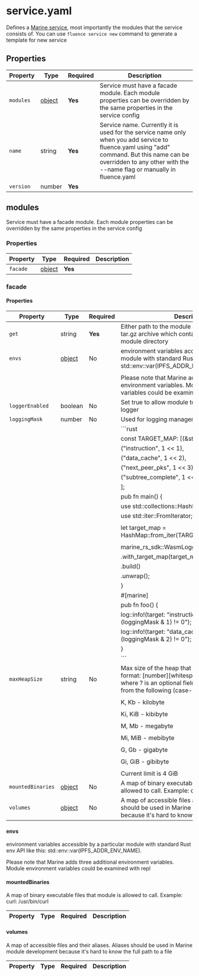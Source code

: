 # service.yaml

Defines a [Marine service](https://fluence.dev/docs/build/concepts/#services), most importantly the modules that the service consists of. You can use `fluence service new` command to generate a template for new service

## Properties

| Property  | Type               | Required | Description                                                                                                                                                                                                          |
|-----------|--------------------|----------|----------------------------------------------------------------------------------------------------------------------------------------------------------------------------------------------------------------------|
| `modules` | [object](#modules) | **Yes**  | Service must have a facade module. Each module properties can be overridden by the same properties in the service config                                                                                             |
| `name`    | string             | **Yes**  | Service name. Currently it is used for the service name only when you add service to fluence.yaml using "add" command. But this name can be overridden to any other with the --name flag or manually in fluence.yaml |
| `version` | number             | **Yes**  |                                                                                                                                                                                                                      |

## modules

Service must have a facade module. Each module properties can be overridden by the same properties in the service config

### Properties

| Property | Type              | Required | Description |
|----------|-------------------|----------|-------------|
| `facade` | [object](#facade) | **Yes**  |             |

### facade

#### Properties

| Property          | Type                       | Required | Description                                                                                                                                                                                 |
|-------------------|----------------------------|----------|---------------------------------------------------------------------------------------------------------------------------------------------------------------------------------------------|
| `get`             | string                     | **Yes**  | Either path to the module directory or URL to the tar.gz archive which contains the content of the module directory                                                                         |
| `envs`            | [object](#envs)            | No       | environment variables accessible by a particular module with standard Rust env API like this: std::env::var(IPFS_ADDR_ENV_NAME).                                                            |
|                   |                            |          |                                                                                                                                                                                             |
|                   |                            |          | Please note that Marine adds three additional environment variables. Module environment variables could be examined with repl                                                               |
| `loggerEnabled`   | boolean                    | No       | Set true to allow module to use the Marine SDK logger                                                                                                                                       |
| `loggingMask`     | number                     | No       | Used for logging management. Example:                                                                                                                                                       |
|                   |                            |          | ```rust                                                                                                                                                                                     |
|                   |                            |          | const TARGET_MAP: [(&str, i64); 4] = [                                                                                                                                                      |
|                   |                            |          | ("instruction", 1 << 1),                                                                                                                                                                    |
|                   |                            |          | ("data_cache", 1 << 2),                                                                                                                                                                     |
|                   |                            |          | ("next_peer_pks", 1 << 3),                                                                                                                                                                  |
|                   |                            |          | ("subtree_complete", 1 << 4),                                                                                                                                                               |
|                   |                            |          | ];                                                                                                                                                                                          |
|                   |                            |          | pub fn main() {                                                                                                                                                                             |
|                   |                            |          | use std::collections::HashMap;                                                                                                                                                              |
|                   |                            |          | use std::iter::FromIterator;                                                                                                                                                                |
|                   |                            |          |                                                                                                                                                                                             |
|                   |                            |          | let target_map = HashMap::from_iter(TARGET_MAP.iter().cloned());                                                                                                                            |
|                   |                            |          |                                                                                                                                                                                             |
|                   |                            |          | marine_rs_sdk::WasmLoggerBuilder::new()                                                                                                                                                     |
|                   |                            |          |     .with_target_map(target_map)                                                                                                                                                            |
|                   |                            |          |     .build()                                                                                                                                                                                |
|                   |                            |          |     .unwrap();                                                                                                                                                                              |
|                   |                            |          | }                                                                                                                                                                                           |
|                   |                            |          | #[marine]                                                                                                                                                                                   |
|                   |                            |          | pub fn foo() {                                                                                                                                                                              |
|                   |                            |          | log::info!(target: "instruction", "this will print if (loggingMask & 1) != 0");                                                                                                             |
|                   |                            |          | log::info!(target: "data_cache", "this will print if (loggingMask & 2) != 0");                                                                                                              |
|                   |                            |          | }                                                                                                                                                                                           |
|                   |                            |          | ```                                                                                                                                                                                         |
| `maxHeapSize`     | string                     | No       | Max size of the heap that a module can allocate in format: [number][whitespace?][specificator?] where ? is an optional field and specificator is one from the following (case-insensitive): |
|                   |                            |          |                                                                                                                                                                                             |
|                   |                            |          | K, Kb - kilobyte                                                                                                                                                                            |
|                   |                            |          |                                                                                                                                                                                             |
|                   |                            |          | Ki, KiB - kibibyte                                                                                                                                                                          |
|                   |                            |          |                                                                                                                                                                                             |
|                   |                            |          | M, Mb - megabyte                                                                                                                                                                            |
|                   |                            |          |                                                                                                                                                                                             |
|                   |                            |          | Mi, MiB - mebibyte                                                                                                                                                                          |
|                   |                            |          |                                                                                                                                                                                             |
|                   |                            |          | G, Gb - gigabyte                                                                                                                                                                            |
|                   |                            |          |                                                                                                                                                                                             |
|                   |                            |          | Gi, GiB - gibibyte                                                                                                                                                                          |
|                   |                            |          |                                                                                                                                                                                             |
|                   |                            |          | Current limit is 4 GiB                                                                                                                                                                      |
| `mountedBinaries` | [object](#mountedbinaries) | No       | A map of binary executable files that module is allowed to call. Example: curl: /usr/bin/curl                                                                                               |
| `volumes`         | [object](#volumes)         | No       | A map of accessible files and their aliases. Aliases should be used in Marine module development because it's hard to know the full path to a file                                          |

#### envs

environment variables accessible by a particular module with standard Rust env API like this: std::env::var(IPFS_ADDR_ENV_NAME).

Please note that Marine adds three additional environment variables. Module environment variables could be examined with repl


#### mountedBinaries

A map of binary executable files that module is allowed to call. Example: curl: /usr/bin/curl

| Property | Type | Required | Description |
|----------|------|----------|-------------|

#### volumes

A map of accessible files and their aliases. Aliases should be used in Marine module development because it's hard to know the full path to a file

| Property | Type | Required | Description |
|----------|------|----------|-------------|

